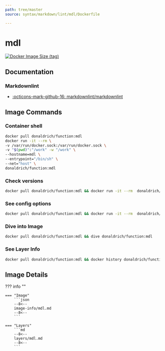 ```yaml
---
path: tree/master
source: syntax/markdown/lint/mdl/Dockerfile

---
```


# mdl

[![Docker Image Size (tag)](https://img.shields.io/docker/image-size/donaldrich/function/mdl?color=blue&label=donaldrich/function:mdl&logo=docker&style=flat-square)](https://hub.docker.com/r/donaldrich/function/mdl)

## Documentation

### Markdownlint

- [:octicons-mark-github-16: markdownlint/markdownlint](https://github.com/markdownlint/markdownlint)

## Image Commands

### Container shell

```sh
docker pull donaldrich/function:mdl
docker run -it --rm \
-v /var/run/docker.sock:/var/run/docker.sock \
-v "$(pwd)":"/work" -w "/work" \
--hostname=mdl \
--entrypoint="/bin/sh" \
--net="host" \
donaldrich/function:mdl
```

### Check versions

```sh
docker pull donaldrich/function:mdl && docker run -it --rm  donaldrich/function:mdl validate
```

### See config options

```sh
docker pull donaldrich/function:mdl && docker run -it --rm  donaldrich/function:mdl help
```

### Dive into Image

```sh
docker pull donaldrich/function:mdl && dive donaldrich/function:mdl
```

### See Layer Info

```sh
docker pull donaldrich/function:mdl && docker history donaldrich/function:mdl
```

## Image Details

??? info ""

    === "Image"
        ```json
        --8<--
        image-info/mdl.md
        --8<--
        ```

    === "Layers"
        ```md
        --8<--
        layers/mdl.md
        --8<--
        ```
